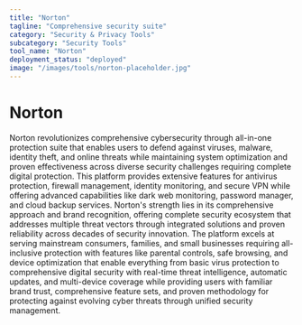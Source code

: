 ```yaml
---
title: "Norton"
tagline: "Comprehensive security suite"
category: "Security & Privacy Tools"
subcategory: "Security Tools"
tool_name: "Norton"
deployment_status: "deployed"
image: "/images/tools/norton-placeholder.jpg"
---
```


# Norton

Norton revolutionizes comprehensive cybersecurity through all-in-one protection suite that enables users to defend against viruses, malware, identity theft, and online threats while maintaining system optimization and proven effectiveness across diverse security challenges requiring complete digital protection. This platform provides extensive features for antivirus protection, firewall management, identity monitoring, and secure VPN while offering advanced capabilities like dark web monitoring, password manager, and cloud backup services. Norton's strength lies in its comprehensive approach and brand recognition, offering complete security ecosystem that addresses multiple threat vectors through integrated solutions and proven reliability across decades of security innovation. The platform excels at serving mainstream consumers, families, and small businesses requiring all-inclusive protection with features like parental controls, safe browsing, and device optimization that enable everything from basic virus protection to comprehensive digital security with real-time threat intelligence, automatic updates, and multi-device coverage while providing users with familiar brand trust, comprehensive feature sets, and proven methodology for protecting against evolving cyber threats through unified security management.
